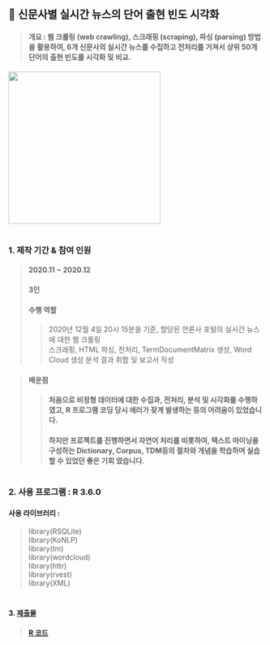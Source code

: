 ## 📌 신문사별 실시간 뉴스의 단어 출현 빈도 시각화
> #### 개요 : 웹 크롤링 (web crawling), 스크래핑 (scraping), 파싱 (parsing) 방법을 활용하여, 6개 신문사의 실시간 뉴스를 수집하고 전처리를 거쳐서 상위 50개 단어의 출현 빈도를 시각화 및 비교.
<img width="300" height="300" src="https://user-images.githubusercontent.com/100699925/156298018-5df5d3fe-d266-47c7-a63f-c90586159dd7.png">

#

### 1. 제작 기간 & 참여 인원
> #### 2020.11 ~ 2020.12
> #### 3인
> #### 수행 역할 
>> 2020년 12월 4일 20시 15분을 기준, 할당된 언론사 포털의 실시간 뉴스에 대한 웹 크롤링  
>> 스크래핑, HTML 파싱, 전처리, TermDocumentMatrix 생성, Word Cloud 생성 
>> 분석 결과 취합 및 보고서 작성

> #### 배운점
>> #### 처음으로 비정형 데이터에 대한 수집과, 전처리, 분석 및 시각화를 수행하였고, R 프로그램 코딩 당시 에러가 잦게 발생하는 등의 어려움이 있었습니다. 
>> #### 하지만 프로젝트를 진행하면서 자연어 처리를 비롯하여, 텍스트 마이닝을 구성하는 Dictionary, Corpus, TDM등의 절차와 개념을 학습하며 실습할 수 있었던 좋은 기회 였습니다.

#

### 2. 사용 프로그램 : R 3.6.0
#### 사용 라이브러리 : 
> library(RSQLite)  
> library(KoNLP)  
> library(tm)  
> library(wordcloud)  
> library(httr)  
> library(rvest)  
> library(XML)  

#

#### 3. [제출물](https://docsconv.malangmalang.com/hermes/resource/store/c9/9b/43c3cc24d4d3d458de5d9a2939c82da72635/hview.html)
> #### [R 코드](https://github.com/ChSSolee/001/blob/main/%EC%9B%B9%20%ED%81%AC%EB%A1%A4%EB%A7%81%20%26%20%EC%9B%8C%EB%93%9C%20%ED%81%B4%EB%9D%BC%EC%9A%B0%EB%93%9C.R)
